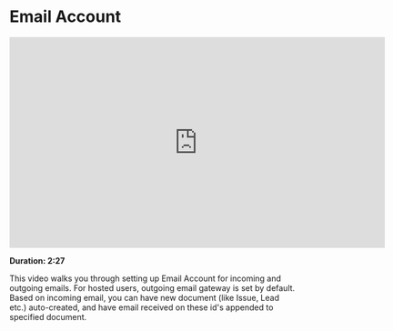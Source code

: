 # Email Account

<iframe width="660" height="371" src="https://www.youtube.com/embed/YFYe0DrB95o" frameborder="0" allowfullscreen></iframe>

**Duration: 2:27**

This video walks you through setting up Email Account for incoming and outgoing emails. For hosted users, outgoing email gateway is set by default. Based on incoming email, you can have new document (like Issue, Lead etc.) auto-created, and have email received on these id's appended to specified document.
